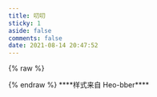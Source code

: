 ```yaml
---
title: 叨叨
sticky: 1
aside: false
comments: false
date: 2021-08-14 20:47:52
---
```

{% raw %}
<style>
[data-theme='dark'] {
    --loger-ddcard: var(--loger-theme);
}
[data-theme='light'] {
    --loger-ddcard: #f7f9fe;
}
.item {
    order: 0;
    font-size: 1rem;
    font-weight: 700;
    color: var(--loger-fontcolor);
    width: 100%;
    line-height: 1.38;
    margin: 10px 0;
    background: var(--loger-ddcard);
    padding: 12px 16px;
    border-radius: 12px;
}
.fas{
    margin: 3px;
}
</style>
<div class="post">
    <div class="post-content">
        <div id="bber"></div>
    </div>
</div>
<script data-pjax src="https://daodao.api.slqwq.cn/daodao.js">

</script>
{% endraw %}
****样式来自 Heo-bber****
